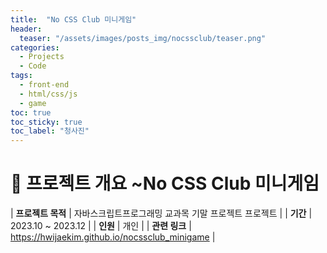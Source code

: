 ```yaml
---
title:  "No CSS Club 미니게임"
header:
  teaser: "/assets/images/posts_img/nocssclub/teaser.png"
categories:
  - Projects
  - Code
tags:
  - front-end
  - html/css/js
  - game
toc: true
toc_sticky: true
toc_label: "청사진"
---
```

# 📝 프로젝트 개요 ~No CSS Club 미니게임

| **프로젝트 목적**    | 자바스크립트프로그래밍 교과목 기말 프로젝트 프로젝트                                                                           |
| **기간**    | 2023.10 ~ 2023.12                                                                                      |
| **인원**    | 개인                                                                                    |
| **관련 링크** | <a href="https://hwijaekim.github.io/nocssclub_minigame" target="_blank">https://hwijaekim.github.io/nocssclub_minigame</a> |